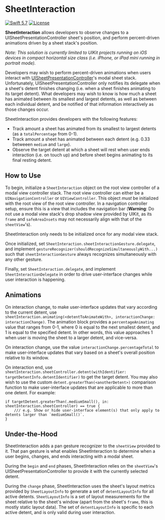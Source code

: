 # SheetInteraction

<p>
    <a href="https://developer.apple.com/swift/"><img alt="Swift 5.7" src="https://img.shields.io/badge/swift-5.7-orange.svg?style=flat"></a>
    <a href="https://github.com/boscojwho/SheetInteraction/blob/main/LICENSE"><img alt="License" src="https://img.shields.io/badge/License-GPLv3-blue.svg"></a>
</p>

<b>SheetInteraction</b> allows developers to observe changes to a UISheetPresentationController sheet's position, and perform percent-driven animations driven by a sheet stack's position.

<i>Note: This solution is currently limited to UIKit projects running on iOS devices in compact horizontal size class (i.e. iPhone, or iPad mini running in portrait mode).</i>

Developers may wish to perform percent-driven animations when users interact with [UISheetPresentationController](https://developer.apple.com/documentation/uikit/uisheetpresentationcontroller)'s modal sheet stack. Unfortunately, UISheetPresentationController only notifies its delegate when a sheet's detent finishes changing (i.e. when a sheet finishes animating to its target detent). What developers may wish to know is how much a sheet has animated between its smallest and largest detents, as well as between each individual detent, and be notified of that information interactively as those changes occur.

SheetInteraction provides developers with the following features:
- Track amount a sheet has animated from its smallest to largest detents (as a `totalPercentage` from 0-1).
- Track amount a sheet has animated between each detent (e.g. 0.33 betweeen `medium` and `large`).
- Observe the target detent at which a sheet will rest when user ends interaction (i.e. on touch up) and before sheet begins animating to its final resting detent.

## How to Use
To begin, initialize a `SheetInteraction` object on the root view controller of a modal view controller stack. The root view controller can either be a `UINavigationController` or `UIViewController`. This object *must* be initialized with the root view of the root view controller. In a navigation controller setup, ensure this is a view that includes the navigation bar (**Warning**: Do not use a modal view stack's drop shadow view provided by UIKit, as its `frame` and `safeAreaInsets` may not necessarily align with that of the `sheetView`'s).

SheetInteraction only needs to be initialized once for any modal view stack.

Once initialized, set `SheetInteraction.sheetInteractionGesture.delegate`, and implement `gestureRecognizer(shouldRecognizeSimultaneouslyWith...)` such that `sheetInteractionGesture` always recognizes simultaneously with any other gesture.

Finally, set `SheetInteraction.delegate`, and implement `SheetInteractionDelegate` in order to drive user-interface changes while user interaction is happening.

## Animations
On interaction change, to make user-interface updates that vary according to the current detent, use `sheetInteraction.animating(<detentToAnimateWith>, interactionChange: interactionChange)`. The animation block provides a `percentageAnimating` value that ranges from 0-1, where 0 is equal to the next smallest detent, and 1 is equal to the specified detent. In other words, this value approaches 1 when user is moving the sheet to a larger detent, and vice-versa.

On interaction change, use the value `interactionChange.percentageTotal` to make user-interface updates that vary based on a sheet's overall position relative to its window.

On interaction end, use `sheetInteraction.sheetController.detent(withIdentifier: targetDetentInfo.detentIdentifier)` to get the target detent. You may also wish to use the custom `detent.greaterThan(<anotherDetent>)` comparison function to make user-interface updates that are applicable to more than one detent. For example:
```
if targetDetent.greaterThan(.mediumSmall(), in: sheetInteraction.sheetController) == true {
    /// e.g. Show or hide user-interface element(s) that only apply to detents larger than `mediumSmall()`.
}
```

## Under-the-Hood
SheetInteraction adds a pan gesture recognizer to the `sheetView` provided to it. That pan gesture is what enables SheetInteraction to determine when a user begins, changes, and ends interacting with a modal sheet. 

During the `begin` and `end` phases, SheetInteraction relies on the `sheetView`'s UISheetPresentationController to provide it with the currently selected detent.

During the `change` phase, SheetInteraction uses the sheet's layout metrics provided by `SheetLayoutInfo` to generate a set of `detentLayoutInfo` for all active detents. `SheetLayoutInfo` is a set of layout measurements for the sheet relative to the sheet's window (apart from the sheet's `frame`, this is mostly static layout data). The set of `detentLayoutInfo` is specific to each active detent, and is only valid during user interaction.
